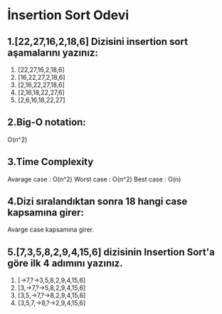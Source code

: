 # İnsertion Sort Odevi

## 1.[22,27,16,2,18,6] Dizisini insertion sort aşamalarını yazınız:

1. [22,27,16,2,18,6]
2. [16,22,27,2,18,6]
3. [2,16,22,27,18,6]
4. [2,16,18,22,27,6]
5. [2,6,16,18,22,27]

## 2.Big-O notation:
O(n^2)

## 3.Time Complexity
 Avarage case : O(n^2) 
 Worst case   : O(n^2)
 Best case    : O(n)

## 4.Dizi sıralandıktan sonra 18 hangi case kapsamına girer:
Avarge case kapsamına girer.

## 5.[7,3,5,8,2,9,4,15,6] dizisinin Insertion Sort'a göre ilk 4 adımını yazınız.

1. [->7,?->3,5,8,2,9,4,15,6] 
2. [3,->7,?->5,8,2,9,4,15,6] 
3. [3,5,->7,?->8,2,9,4,15,6]
4. [3,5,7,->8,?->2,9,4,15,6]  
